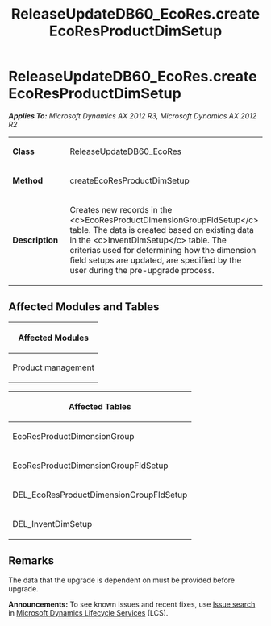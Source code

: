 ﻿---
title: ReleaseUpdateDB60_EcoRes.createEcoResProductDimSetup
TOCTitle: ReleaseUpdateDB60_EcoRes.createEcoResProductDimSetup
ms:assetid: b40525ec-ebbe-d3ac-8c1d-bcb5f7396d35
ms:mtpsurl: https://msdn.microsoft.com/en-us/library/JJ736961(v=AX.60)
ms:contentKeyID: 49710645
ms.date: 05/18/2015
mtps_version: v=AX.60
---

# ReleaseUpdateDB60\_EcoRes.createEcoResProductDimSetup 


_**Applies To:** Microsoft Dynamics AX 2012 R3, Microsoft Dynamics AX 2012 R2_

<table>
<colgroup>
<col style="width: 50%" />
<col style="width: 50%" />
</colgroup>
<tbody>
<tr class="odd">
<td><p><strong>Class</strong></p></td>
<td><p>ReleaseUpdateDB60_EcoRes</p></td>
</tr>
<tr class="even">
<td><p><strong>Method</strong></p></td>
<td><p>createEcoResProductDimSetup</p></td>
</tr>
<tr class="odd">
<td><p><strong>Description</strong></p></td>
<td><p>Creates new records in the &lt;c&gt;EcoResProductDimensionGroupFldSetup&lt;/c&gt; table. The data is created based on existing data in the &lt;c&gt;InventDimSetup&lt;/c&gt; table. The criterias used for determining how the dimension field setups are updated, are specified by the user during the pre-upgrade process.</p></td>
</tr>
</tbody>
</table>


## Affected Modules and Tables

<table>
<colgroup>
<col style="width: 100%" />
</colgroup>
<thead>
<tr class="header">
<th><p>Affected Modules</p></th>
</tr>
</thead>
<tbody>
<tr class="odd">
<td><p>Product management</p></td>
</tr>
</tbody>
</table>


<table>
<colgroup>
<col style="width: 100%" />
</colgroup>
<thead>
<tr class="header">
<th><p>Affected Tables</p></th>
</tr>
</thead>
<tbody>
<tr class="odd">
<td><p>EcoResProductDimensionGroup</p></td>
</tr>
<tr class="even">
<td><p>EcoResProductDimensionGroupFldSetup</p></td>
</tr>
<tr class="odd">
<td><p>DEL_EcoResProductDimensionGroupFldSetup</p></td>
</tr>
<tr class="even">
<td><p>DEL_InventDimSetup</p></td>
</tr>
</tbody>
</table>


## Remarks

The data that the upgrade is dependent on must be provided before upgrade.

  
**Announcements:** To see known issues and recent fixes, use [Issue search](http://go.microsoft.com/fwlink/?linkid=389258) in [Microsoft Dynamics Lifecycle Services](http://go.microsoft.com/fwlink/?linkid=306505) (LCS).

